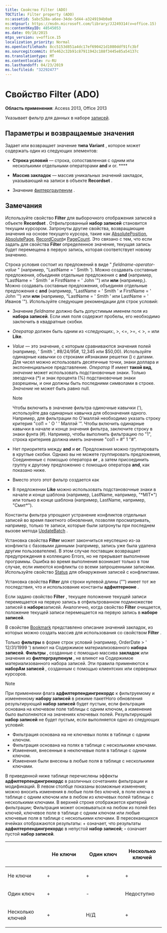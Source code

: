 ```yaml
---
title: Свойство Filter (ADO)
TOCTitle: Filter property (ADO)
ms:assetid: 5abc528a-a6ee-34de-5d44-a3249194b0a0
ms:mtpsurl: https://msdn.microsoft.com/library/JJ249314(v=office.15)
ms:contentKeyID: 48545053
ms.date: 09/18/2015
mtps_version: v=office.15
localization_priority: Normal
ms.openlocfilehash: 8cc5153d851a4dc17ef690421d1080ddf91fc3bf
ms.sourcegitcommit: 8fe462c32b91c87911942c188f3445e85a54137c
ms.translationtype: MT
ms.contentlocale: ru-RU
ms.lasthandoff: 04/23/2019
ms.locfileid: "32292477"
---
```

# <a name="filter-property-ado"></a>Свойство Filter (ADO)


**Область применения**: Access 2013, Office 2013

Указывает фильтр для данных в наборе [записей](recordset-object-ado.md).

## <a name="settings-and-return-values"></a>Параметры и возвращаемые значения

Задает или возвращает значение **типа Variant** , которое может содержать один из следующих элементов:

  - **Строка условий** — строка, сопоставленная с одним или несколькими отдельными операторами **and** и or. ****

  - **Массив закладок** — массив уникальных значений закладок, указывающий на записи в объекте **Recordset** .

  - Значение [филтерграупенум](filtergroupenum.md) .

## <a name="remarks"></a>Замечания

Используйте свойство **Filter** для выборочного отображения записей в объекте **Recordset** . Отфильтрованный **набор записей** становится текущим курсором. Затронуты другие свойства, возвращающие значения на основе текущего курсора, такие как [AbsolutePosition](absoluteposition-property-ado.md), [AbsolutePage](absolutepage-property-ado.md), [RecordCount](recordcount-property-ado.md)и [PageCount](pagecount-property-ado.md). Это связано с тем, что если задать для свойства **Filter** определенное значение, текущая запись будет перемещена в первую запись, которая соответствует новому значению.

Строка условия состоит из предложений в виде " *fieldname-operator-value* " (например, "LastName = ' Smith '). Можно создавать составные предложения, объединяя отдельные предложения с **and** (например, "LastName = ' Smith ' и FirstName = ' John '") или **или** (например,). Можно создавать составные предложения, объединяя отдельные предложения с **and** (например, "LastName = ' Smith ' и FirstName = ' John '") или **или** (например, "LastName = ' Smith ' или LastName = ' Иванов '"). Используйте следующие рекомендации для строк условий:

  - Значение *fieldname* должно быть допустимым именем поля из **набора записей**. Если имя поля содержит пробелы, его необходимо заключить в квадратные скобки.

  - *Оператор* должен быть одним из \<следующих:, \>, \<=, \>=, \< \>, = или **Like**.

  - *Value* — это значение, с которым сравниваются значения полей (например, ' Smith ', \#8/24/95\#, 12,345 или $50,00). Используйте одинарные кавычки со строками и\#знаками решетки () с датами. Для чисел можно использовать десятичные точки, знаки доллара и экспоненциальное представление. *Оператор* If имеет **такой вид**, *значение* может использовать подстановочные знаки. Только звездочка (\*) и знак процента (%) подстановочные знаки разрешены, и они должны быть последними символами в строке. *Значение* не может быть равно null.

    > [!NOTE]
    > Чтобы включить в значение фильтра одиночные кавычки ('), используйте два одинарных кавычка для обозначения одного. Например, для фильтрации по О'маллэй необходимо указать строку критерия "col1 = ' O ' ' Маллэй '". Чтобы включить одинарные кавычки в начале и конце значения фильтра, заключите строку в знаки фунта (#). Например, чтобы выполнить фильтрацию по "1", строка критериев должна иметь значение "col1 = #" 1 "#".

  - Нет приоритета между **and** и **or**. Предложения можно группировать в круглые скобки. Однако вы не можете группировать предложения, Соединенные с помощью оператора **or** , а затем присоединить группу к другому предложению с помощью оператора **and**, как показано ниже.

  - Вместо этого этот фильтр создается как

  - В предложении **Like** можно использовать подстановочные знаки в начале и конце шаблона (например, LastName, например, "\*MIT\*") или только в конце шаблона (например, LastName, например, "Смит\*").

Константы фильтра упрощают устранение конфликтов отдельных записей во время пакетного обновления, позволяя просматривать, например, только те записи, которые были затронуты при последнем вызове метода [UpdateBatch](updatebatch-method-ado.md) .

Установка свойства **Filter** может закончиться неуспешно из-за конфликта с базовыми данными (например, запись уже была удалена другим пользователем). В этом случае поставщик возвращает предупреждения в коллекцию Errors, [](errors-collection-ado.md) но не прерывает выполнение программы. Ошибка во время выполнения возникает только в том случае, если имеются конфликты со всеми запрошенными записями. Используйте свойство [Status](status-property-ado-recordset.md) для обнаружения записей с конфликтами.

Установка свойства **Filter** для строки нулевой длины ("") имеет тот же последствия, что и использование константы **адфилтерноне** .

Если задано свойство **Filter** , текущее положение текущей записи перемещается на первую запись в отфильтрованном подмножестве записей в **наборе**записей. Аналогично, когда свойство **Filter** очищается, положение текущей записи перемещается на первую запись в **наборе записей**.

В свойстве [Bookmark](bookmark-property-ado.md) представлено описание значений закладок, из которых можно создать массив для использования со свойством **Filter** .

Только **фильтры** в форме строк условий (например, OrderDate \> ' 12/31/1999 ') влияют на Содержимое материализованного **набора записей**. **Фильтры** , созданные с помощью массива **закладок** или значения из **филтерграупенум** , не влияют на Содержимое материализованного набора записей. Эти правила применяются к **наборАм записей** , созданным с помощью клиентских или серверных курсоров.

> [!NOTE]
> При применении флага **адфилтерпендингрекордс** к фильтруемому и измененному **набору записей** в режиме пакетНого обновления результирующий **набор записей** будет пустым, если фильтрация основана на ключевом поле таблицы с одним ключом, а изменение было выполняются на значениях ключевых полей. Результирующий **набор записей** не будет пустым, если выполняется одно из следующих условий:
> - Фильтрация основана на не ключевых полях в таблице с одним ключом.
> - Фильтрация основана на полях в таблице с несколькими ключами.
> - Изменения, внесенные в неключевые поля в таблице с одним ключом.
> - Изменения были внесены в любые поля в таблице с несколькими ключами.

В приведенной ниже таблице перечислены эффекты **адфилтерпендингрекордс** в различных сочетаниях фильтрации и модификаций. В левом столбце показаны возможные изменения; можно вносить изменения в любые поля без ключей, в поле ключа в таблице с одним ключом или в любом из ключевых полей таблицы с несколькими ключами. В верхней строке отображается критерий фильтрации; Фильтрация может основываться на любом из полей без ключей, ключевое поле в таблице с одним ключом или любые ключевые поля в таблице с несколькими ключами. В пересекающихся ячейках отображаются результаты: + означает, что результаты **адфилтерпендингрекордс** в непустой **набор записей**; **-** означает пустой **набор записей**.

<table>
<colgroup>
<col style="width: 25%" />
<col style="width: 25%" />
<col style="width: 25%" />
<col style="width: 25%" />
</colgroup>
<thead>
<tr class="header">
<th><p><br />
</p></th>
<th><p>Не ключи</p></th>
<th><p>Один ключ</p></th>
<th><p>Несколько ключей</p></th>
</tr>
</thead>
<tbody>
<tr class="odd">
<td><p>Не ключи</p></td>
<td><p>+</p></td>
<td><p>+</p></td>
<td><p>+</p></td>
</tr>
<tr class="even">
<td><p>Один ключ</p></td>
<td><p>+</p></td>
<td><p>-</p></td>
<td><p>Недоступно</p></td>
</tr>
<tr class="odd">
<td><p>Несколько ключей</p></td>
<td><p>+</p></td>
<td><p>Н/Д</p></td>
<td><p>+</p></td>
</tr>
</tbody>
</table>

